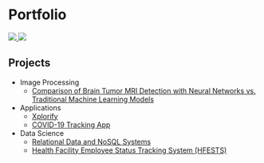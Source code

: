 # Portfolio
<a href="mailto:khalidmarwa786@gmail.com">
    <img src="https://img.shields.io/badge/Gmail-D14836?style=for-the-badge&logo=gmail&logoColor=white" />
</a>
<a href="https://www.linkedin.com/in/marwa-khalid333/">
    <img src="https://img.shields.io/badge/LinkedIn-0077B5?style=for-the-badge&logo=linkedin&logoColor=white" />
</a>

## Projects
- Image Processing
  - <a href="https://github.com/AliZ786/COMP-478">Comparison of Brain Tumor MRI Detection with Neural Networks vs. Traditional Machine Learning Models</a>
- Applications
  - <a href="https://github.com/SamanthaGuillemette/SOEN490">Xplorify</a>
  - <a href="https://github.com/SamanthaGuillemette/SOEN390">COVID-19 Tracking App</a>
- Data Science
  - <a href="https://github.com/MarwaKhalid/SOEN363-Project">Relational Data and NoSQL Systems</a>
  - <a href="https://github.com/Zafirmk/Project_353">Health Facility Employee Status Tracking System (HFESTS)</a>
